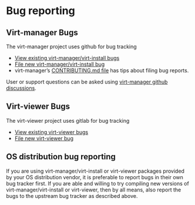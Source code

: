 # Bug reporting

## Virt-manager Bugs

The virt-manager project uses github for bug tracking

* [View existing virt-manager/virt-install bugs](https://github.com/virt-manager/virt-manager/issues)
* [File new virt-manager/virt-install bug](https://github.com/virt-manager/virt-manager/issues/new/choose)
* virt-manager’s [CONTRIBUTING.md file](https://github.com/virt-manager/virt-manager/blob/master/CONTRIBUTING.md) has tips about filing bug reports.

User or support questions can be asked using [virt-manager github discussions](https://github.com/virt-manager/virt-manager/discussions).

## Virt-viewer Bugs

The virt-viewer project uses gitlab for bug tracking

* [View existing virt-viewer bugs](https://gitlab.com/virt-viewer/virt-viewer/-/issues)
* [File new virt-viewer bug](https://gitlab.com/virt-viewer/virt-viewer/-/issues/new)

## OS distribution bug reporting

If you are using virt-manager/virt-install or virt-viewer packages provided by your OS distribution vendor, it is preferable to report bugs in their own bug tracker first. If you are able and willing to try compiling new versions of virt-manager/virt-install or virt-viewer, then by all means, also report the bugs to the upstream bug tracker as described above.

